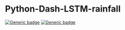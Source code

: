 # Python-Dash-LSTM-rainfall

[![Generic badge](https://img.shields.io/badge/language-python%203.6-blue.svg)](https://shields.io/)
[![Generic badge](https://img.shields.io/badge/ML%20package-tensorflow.keras%202.2-orange.svg)](https://shields.io/)

